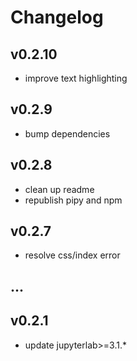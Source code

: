 # Changelog

<!-- <START NEW CHANGELOG ENTRY> -->

<!-- <END NEW CHANGELOG ENTRY> -->

## v0.2.10

- improve text highlighting

## v0.2.9

- bump dependencies

## v0.2.8

- clean up readme
- republish pipy and npm

## v0.2.7

- resolve css/index error

## ...

## v0.2.1

- update jupyterlab>=3.1.\*
